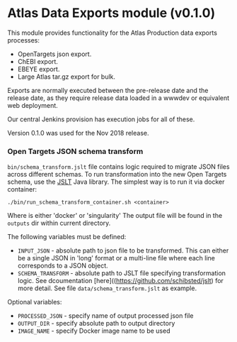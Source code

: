 # Atlas Data Exports module (v0.1.0)

This module provides functionality for the Atlas Production data exports processes:

- OpenTargets json export.
- ChEBI export.
- EBEYE export.
- Large Atlas tar.gz export for bulk.

Exports are normally executed between the pre-release date and the release date,
as they require release data loaded in a wwwdev or equivalent web deployment.

Our central Jenkins provision has execution jobs for all of these.

Version 0.1.0 was used for the Nov 2018 release.

### Open Targets JSON schema transform

`bin/schema_transform.jslt` file contains logic required to migrate JSON files across different schemas. To run transformation into the new Open Targets schema, use the [JSLT](https://github.com/schibsted/jslt) Java library. The simplest way is to run it via docker container: 

```
./bin/run_schema_transform_container.sh <container>
```
Where <container> is either 'docker' or 'singularity'
The output file will be found in the `outputs` dir within current directory. 

The following variables must be defined: 

- `INPUT_JSON` - absolute path to json file to be transformed. This can either be a single JSON in 'long' format or a multi-line file where each line corresponds to a JSON object. 
- `SCHEMA_TRANSFORM` - absolute path to JSLT file specifying transformation logic. See dcoumentation [here]((https://github.com/schibsted/jslt) for more detail. See file `data/schema_transform.jslt` as example. 

Optional variables: 
- `PROCESSED_JSON` - specify name of output processed json file
- `OUTPUT_DIR` - specify absolute path to output directory
- `IMAGE_NAME` - specify Docker image name to be used


